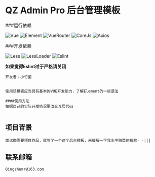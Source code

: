 # QZ Admin Pro 后台管理模板

###运行依赖

![Vue](https://img.shields.io/badge/Vue-2.6.11-green)
![Element](https://img.shields.io/badge/Element-2.13.2-green)
![VueRouter](https://img.shields.io/badge/VueRouter-3.4.3-green)
![CoreJs](https://img.shields.io/badge/CoreJs-3.6.5-green)
![Axios](https://img.shields.io/badge/Axios-0.19.2-green)

###开发依赖

![Less](https://img.shields.io/badge/Less-3.12.2-green)
![LessLoader](https://img.shields.io/badge/LessLoader-6.2.0-green)
![Eslint](https://img.shields.io/badge/Eslint-6.8.0-green)

**如果觉得Eslint过于严格请关闭**

```
开发者：小竹菌


使用该模板应当具有基本的VUE开发能力，了解Element的一些语法

####使用方法
根据自己的实际开发情况更改交互层代码


```

## 项目背景
```
面试都需要项目作品，就写了一个这个后台模板，来缓解一下我水平贼菜的尴尬- -|||
```

## 联系邮箱
```
Qingzhumr@163.com
```
